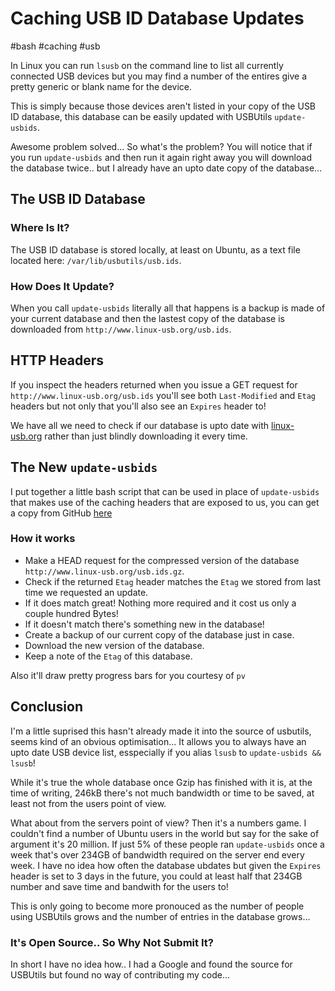 # Caching USB ID Database Updates

#bash
#caching
#usb

In Linux you can run `lsusb` on the command line to list all currently connected USB devices but you may find a number of the entires give a pretty generic or blank name for the device.

This is simply because those devices aren't listed in your copy of the USB ID database, this database can be easily updated with USBUtils `update-usbids`.

Awesome problem solved... So what's the problem?
You will notice that if you run `update-usbids` and then run it again right away you will download the database twice.. but I already have an upto date copy of the database...

## The USB ID Database

### Where Is It?

The USB ID database is stored locally, at least on Ubuntu, as a text file located here: `/var/lib/usbutils/usb.ids`.

### How Does It Update?

When you call `update-usbids` literally all that happens is a backup is made of your current database and then the lastest copy of the database is downloaded from `http://www.linux-usb.org/usb.ids`.

## HTTP Headers

If you inspect the headers returned when you issue a GET request for `http://www.linux-usb.org/usb.ids` you'll see both `Last-Modified` and `Etag` headers but not only that you'll also see an `Expires` header to!

We have all we need to check if our database is upto date with [linux-usb.org](http://www.linux-usb.org/) rather than just blindly downloading it every time.

## The New `update-usbids`

I put together a little bash script that can be used in place of `update-usbids` that makes use of the caching headers that are exposed to us, you can get a copy from GitHub [here](https://github.com/moebrowne/update-usbids-optimized)

### How it works

- Make a HEAD request for the compressed version of the database `http://www.linux-usb.org/usb.ids.gz`.
- Check if the returned `Etag` header matches the `Etag` we stored from last time we requested an update.
- If it does match great! Nothing more required and it cost us only a couple hundred Bytes!
- If it doesn't match there's something new in the database!
- Create a backup of our current copy of the database just in case.
- Download the new version of the database.
- Keep a note of the `Etag` of this database.

Also it'll draw pretty progress bars for you courtesy of `pv` 

## Conclusion

I'm a little suprised this hasn't already made it into the source of usbutils, seems kind of an obvious optimisation...
It allows you to always have an upto date USB device list, esspecially if you alias `lsusb` to `update-usbids && lsusb`!

While it's true the whole database once Gzip has finished with it is, at the time of writing, 246kB there's not much bandwidth or time to be saved, at least not from the users point of view.

What about from the servers point of view? Then it's a numbers game. I couldn't find a number of Ubuntu users in the world but say for the sake of argument it's 20 million. If just 5% of these people ran `update-usbids` once a week that's over 234GB of bandwidth required on the server end every week. I have no idea how often the database ubdates but given the `Expires` header is set to 3 days in the future, you could at least half that 234GB number and save time and bandwith for the users to!

This is only going to become more pronouced as the number of people using USBUtils grows and the number of entries in the database grows...

### It's Open Source.. So Why Not Submit It?

In short I have no idea how.. I had a Google and found the source for USBUtils but found no way of contributing my code...
